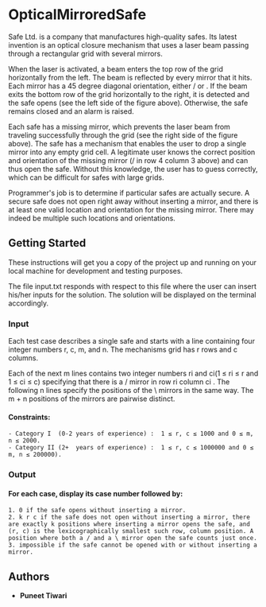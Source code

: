 # OpticalMirroredSafe

Safe Ltd. is a company that manufactures high-quality safes. Its latest invention is an optical closure mechanism that uses a laser beam passing through a rectangular grid with several mirrors. 

When the laser is activated, a beam enters the top row of the grid horizontally from the left. The beam is reflected by every mirror that it hits. Each mirror has a 45 degree diagonal orientation, either / or \. If the beam exits the bottom row of the grid horizontally to the right, it is detected and the safe opens (see the left side of the figure above). Otherwise, the safe remains closed and an alarm is raised.

Each safe has a missing mirror, which prevents the laser beam from traveling successfully through the grid (see the right side of the figure above). The safe has a mechanism that enables the user to drop a single mirror into any empty grid cell. A legitimate user knows the correct position and orientation of the missing mirror (/ in row 4 column 3 above) and can thus open the safe. Without this knowledge, the user has to guess correctly, which can be difficult for safes with large grids.

Programmer's job is to determine if particular safes are actually secure. A secure safe does not open right away without inserting a mirror, and there is at least one valid location and orientation for the missing mirror. There may indeed be multiple such locations and orientations.


## Getting Started

These instructions will get you a copy of the project up and running on your local machine for development and testing purposes.

The file input.txt responds with respect to this file where the user can insert his/her inputs for the solution. The solution will be displayed on the terminal accordingly.

### Input
Each test case describes a single safe and starts with a line containing four integer numbers r, c, m, and n. The mechanisms grid has r rows and c columns.

Each of the next m lines contains two integer numbers ri and ci(1 ≤ ri ≤ r and 1 ≤ ci ≤ c) specifying that there is a / mirror in row ri column ci . The following n lines specify the positions of the \ mirrors in the same way. The m + n positions of the mirrors are pairwise distinct.

#### Constraints: 
	- Category I  (0-2 years of experience) :  1 ≤ r, c ≤ 1000 and 0 ≤ m, n ≤ 2000.
	- Category II (2+  years of experience) :  1 ≤ r, c ≤ 1000000 and 0 ≤ m, n ≤ 200000).

### Output
#### For each case, display its case number followed by:
	1. 0 if the safe opens without inserting a mirror.
	2. k r c if the safe does not open without inserting a mirror, there are exactly k positions where inserting a mirror opens the safe, and (r, c) is the lexicographically smallest such row, column position. A position where both a / and a \ mirror open the safe counts just once.
	3. impossible if the safe cannot be opened with or without inserting a mirror. 


## Authors

* **Puneet Tiwari**
